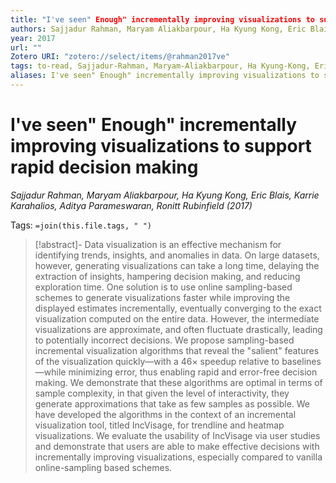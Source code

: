 ```yaml
---
title: "I've seen" Enough" incrementally improving visualizations to support rapid decision making"
authors: Sajjadur Rahman, Maryam Aliakbarpour, Ha Kyung Kong, Eric Blais, Karrie Karahalios, Aditya Parameswaran, Ronitt Rubinfield
year: 2017
url: ""
Zotero URI: "zotero://select/items/@rahman2017ve"
tags: to-read, Sajjadur-Rahman, Maryam-Aliakbarpour, Ha Kyung-Kong, Eric-Blais, Karrie-Karahalios, Aditya-Parameswaran, Ronitt-Rubinfield
aliases: I've seen" Enough" incrementally improving visualizations to support rapid decision making
---
```


# I've seen" Enough" incrementally improving visualizations to support rapid decision making  
_Sajjadur Rahman, Maryam Aliakbarpour, Ha Kyung Kong, Eric Blais, Karrie Karahalios, Aditya Parameswaran, Ronitt Rubinfield (2017)_

Tags: `=join(this.file.tags, " ")`

> [!abstract]-
> Data visualization is an effective mechanism for identifying trends, insights, and anomalies in data. On large datasets, however, generating visualizations can take a long time, delaying the extraction of insights, hampering decision making, and reducing exploration time. One solution is to use online sampling-based schemes to generate visualizations faster while improving the displayed estimates incrementally, eventually converging to the exact visualization computed on the entire data. However, the intermediate visualizations are approximate, and often fluctuate drastically, leading to potentially incorrect decisions. We propose sampling-based incremental visualization algorithms that reveal the "salient" features of the visualization quickly—with a 46× speedup relative to baselines—while minimizing error, thus enabling rapid and error-free decision making. We demonstrate that these algorithms are optimal in terms of sample complexity, in that given the level of interactivity, they generate approximations that take as few samples as possible. We have developed the algorithms in the context of an incremental visualization tool, titled IncVisage, for trendline and heatmap visualizations. We evaluate the usability of IncVisage via user studies and demonstrate that users are able to make effective decisions with incrementally improving visualizations, especially compared to vanilla online-sampling based schemes.


